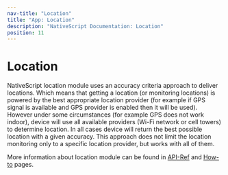 ```yaml
---
nav-title: "Location"
title: "App: Location"
description: "NativeScript Documentation: Location"
position: 11
---
```


# Location

NativeScript location module uses an accuracy criteria approach to deliver locations. Which means that getting a location (or monitoring locations) is powered by the best appropriate location provider (for example if GPS signal is available and GPS provider is enabled then it will be used). However under some circumstances (for example GPS does not work indoor), device will use all available providers (Wi-Fi network or cell towers) to determine location. In all cases device will return the best possible location with a given accuracy. This approach does not limit the location monitoring only to a specific location provider, but works with all of them.

More information about location module can be found in [API-Ref](./ApiReference/location/location.md) and [How-to](./ApiReference/location/HOW-TO.md) pages.
